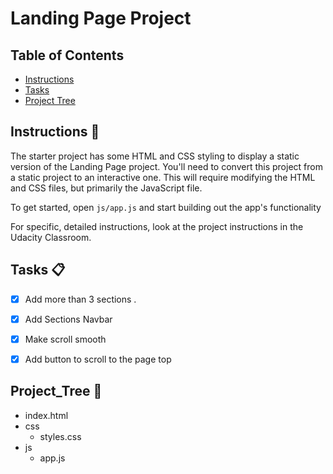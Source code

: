 # Landing Page Project

## Table of Contents

* [Instructions](#instructions)
* [Tasks](#tasks)
* [Project Tree](#project_tree)

## Instructions 📑

The starter project has some HTML and CSS styling to display a static version of the Landing Page project. You'll need to convert this project from a static project to an interactive one. This will require modifying the HTML and CSS files, but primarily the JavaScript file.

To get started, open `js/app.js` and start building out the app's functionality

For specific, detailed instructions, look at the project instructions in the Udacity Classroom.

## Tasks  📋
- [x] Add more than 3 sections .
- [x] Add Sections Navbar
- [x] Make scroll smooth
- [x] Add button to scroll to the page top
 

## Project_Tree 🌲

 * index.html 
 * css
   * styles.css
 * js
   * app.js
   

